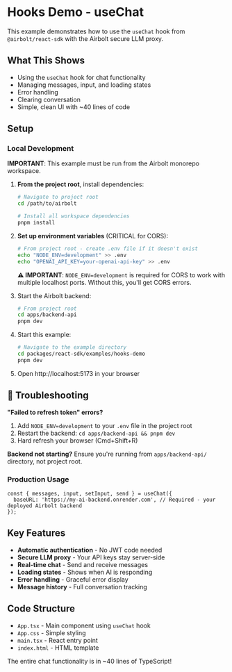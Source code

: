 # Hooks Demo - useChat

This example demonstrates how to use the `useChat` hook from `@airbolt/react-sdk` with the Airbolt secure LLM proxy.

## What This Shows

- Using the `useChat` hook for chat functionality
- Managing messages, input, and loading states
- Error handling
- Clearing conversation
- Simple, clean UI with ~40 lines of code

## Setup

### Local Development

**IMPORTANT**: This example must be run from the Airbolt monorepo workspace.

1. **From the project root**, install dependencies:

   ```bash
   # Navigate to project root
   cd /path/to/airbolt

   # Install all workspace dependencies
   pnpm install
   ```

2. **Set up environment variables** (CRITICAL for CORS):

   ```bash
   # From project root - create .env file if it doesn't exist
   echo "NODE_ENV=development" >> .env
   echo "OPENAI_API_KEY=your-openai-api-key" >> .env
   ```

   **⚠️ IMPORTANT**: `NODE_ENV=development` is required for CORS to work with multiple localhost ports. Without this, you'll get CORS errors.

3. Start the Airbolt backend:

   ```bash
   # From project root
   cd apps/backend-api
   pnpm dev
   ```

4. Start this example:

   ```bash
   # Navigate to the example directory
   cd packages/react-sdk/examples/hooks-demo
   pnpm dev
   ```

5. Open http://localhost:5173 in your browser

## 🚨 Troubleshooting

**"Failed to refresh token" errors?**

1. Add `NODE_ENV=development` to your `.env` file in the project root
2. Restart the backend: `cd apps/backend-api && pnpm dev`
3. Hard refresh your browser (Cmd+Shift+R)

**Backend not starting?** Ensure you're running from `apps/backend-api/` directory, not project root.

### Production Usage

```tsx
const { messages, input, setInput, send } = useChat({
  baseURL: 'https://my-ai-backend.onrender.com', // Required - your deployed Airbolt backend
});
```

## Key Features

- **Automatic authentication** - No JWT code needed
- **Secure LLM proxy** - Your API keys stay server-side
- **Real-time chat** - Send and receive messages
- **Loading states** - Shows when AI is responding
- **Error handling** - Graceful error display
- **Message history** - Full conversation tracking

## Code Structure

- `App.tsx` - Main component using `useChat` hook
- `App.css` - Simple styling
- `main.tsx` - React entry point
- `index.html` - HTML template

The entire chat functionality is in ~40 lines of TypeScript!

